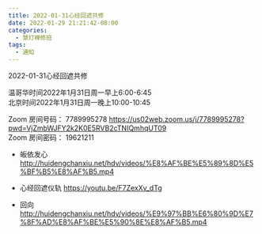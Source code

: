 ```yaml
---
title: 2022-01-31心经回遮共修
date: 2022-01-29 21:21:42-08:00
categories:
  - 慧灯禅修班
tags:
  - 通知
---
```

2022-01-31心经回遮共修

温哥华时间2022年1月31日周一早上6:00-6:45  
北京时间2022年1月31日周一晚上10:00-10:45  


Zoom 房间号码： 7789995278 <https://us02web.zoom.us/j/7789995278?pwd=VjZmbWJFY2k2K0E5RVB2cTNIQmhqUT09>  
Zoom 房间密码： 19621211  


- 皈依发心 <http://huidengchanxiu.net/hdv/videos/%E8%AF%BE%E5%89%8D%E5%BF%B5%E8%AF%B5.mp4>

- 心经回遮仪轨 <https://youtu.be/F7ZexXv_dTg>

- 回向 <http://huidengchanxiu.net/hdv/videos/%E9%97%BB%E6%80%9D%E7%8F%AD%E8%AF%BE%E5%90%8E%E8%AF%B5.mp4>